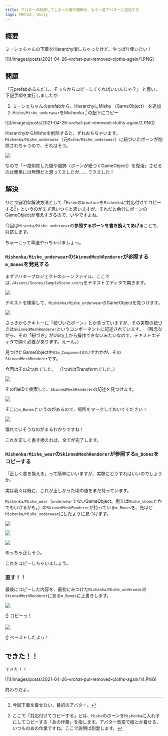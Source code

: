 ```yaml
---
title: アバターの削除してしまった服や服飾を、もう一度アバターに追加する
tags: VRChat, Unity
---
```


## 概要

ミーシェちゃんの下着をHierarchy消しちゃったけど、やっぱり使いたい！

<div class="wrap-fluid">
![](/images/posts/2021-04-26-vrchat-put-removed-cloths-again/1.PNG)
</div>

## 問題

「元prefabあるんだし、そっちからコピーしてくればいいんじゃ？」
と思い、下記手順を実行しましたが

1. ミーシェちゃんのprefabから、HierarchyにMishe （GameObject） を追加
1. `Mishe/Mishe_underwear`をMishenka [^word-mishenka] の配下にコピー

[^word-mishenka]: 今回下着を着せたい、目的のアバター。

<div class="wrap-fluid">
![](/images/posts/2021-04-26-vrchat-put-removed-cloths-again/2.PNG)
</div>

HierarchyからMisheを削除すると、ずれおちちゃいます。
`Mishenka/Mishe_underwear`（元`Mishe/Mishe_underwear`）に紐づいたボーンが削除されちゃうので、それはそう。

![](/images/posts/2021-04-26-vrchat-put-removed-cloths-again/3.PNG)

なので「一度削除した服や服飾（ボーンが紐づくGameObject）を復活」させるのは簡単には無理だと思ってましたが……
できました！

## 解決

ひとつ自明な解決方法として「`Mishe`の`Armature`を`Mishenka`に対応付けてコピーする[^what-is-correspond]」というのがまず思いつくと思いますが、それだと余分にボーンのGameObjectが増えすぎるので、いやですよね。

[^what-is-correspond]: ここで「対応付けてコピーする」とは、`Mishe`のボーンを`Mishenka`に入れ子にしてコピーする「あの作業」を指します。アバター改変で服とか着せる、いつものあの作業ですね。ここで説明は割愛します。

今回は`Misenka/Mishe_underwear`の**参照するボーンを書き換えてあげる**ことで、対応します。

ちゅーこって早速やっちゃいましょっ。

### `Mishenka/Mishe_underwear`の`SkinnedMeshRenderer`が参照する`m_Bones`を発見する

まずアバタープロジェクトのシーンファイル、ここでは`./Assets/Scenes/SampleScene.unity`をテキストエディタで開きます。

![](/images/posts/2021-04-26-vrchat-put-removed-cloths-again/4.PNG)

テキストを検索して、`Mishenka/Mishe_underwear`のGameObjectを見つけます。

![](/images/posts/2021-04-26-vrchat-put-removed-cloths-again/5.PNG)

さっきからテキトーに「紐づいたボーン」とか言っていますが、その実際の紐づきは`SkinnedMeshRenderer`というコンポーネントに記述されています。
（残念ながら、その「紐づき」がUnity上から操作できないみたいなので、テキストエディタで開く必要があります。えーん。）

見つけたGameObject中の`m_Component`のいずれかが、その`SkinnedMeshRenderer`です。

今回はその2つめでした。
（1つめはTransformでした。）

![](/images/posts/2021-04-26-vrchat-put-removed-cloths-again/6.PNG)

そのfileIDで検索して、`SkinnedMeshRenderer`の記述を見つけます。

![](/images/posts/2021-04-26-vrchat-put-removed-cloths-again/7.PNG)

そこに`m_Bones`というのがあるので、場所をマークしておいてください :sparkles:

![](/images/posts/2021-04-26-vrchat-put-removed-cloths-again/8.PNG)

壊れていそうなのがまるわかりですね！

これを正しく書き換えれば、全てが完了します。

### `Mishenka/Mishe_wear`の`SkinnedMeshRenderer`が参照する`m_Bones`をコピーする

「正しく書き換える」って簡単にいいますが、実際にどうすればいいのでしょうか。

実は我々は既に、これが正しかった頃の値をまだ持っています。

`Mishenka/Mishe_wear`（`underwear`でないGameObject。例えば`Mishe_shoes`とかでもいけるかも。）の`SkinnedMeshRenderer`が持っている`m_Bones`を、先ほど`Mishenka/Mishe_underwear`にしたように見つけます。

![](/images/posts/2021-04-26-vrchat-put-removed-cloths-again/9.PNG)

![](/images/posts/2021-04-26-vrchat-put-removed-cloths-again/10.PNG)

![](/images/posts/2021-04-26-vrchat-put-removed-cloths-again/11.PNG)

めっちゃ正しそう。

これをコピーしちゃいましょう。

### 直す！！

最後にコピーした内容を、最初にみつけた`Mishenka/Mishe_underwear`の`SkinnedMeshRenderer`にある`m_Bones`に上書きします。

![](/images/posts/2021-04-26-vrchat-put-removed-cloths-again/12.PNG)

:point_up: コピーっ！

![](/images/posts/2021-04-26-vrchat-put-removed-cloths-again/13.PNG)

:point_up: ペーストしたよっ！

## できた！！

できた！！

<div class="wrap-fluid">
![](/images/posts/2021-04-26-vrchat-put-removed-cloths-again/14.PNG)
</div>

終わりだよ。
